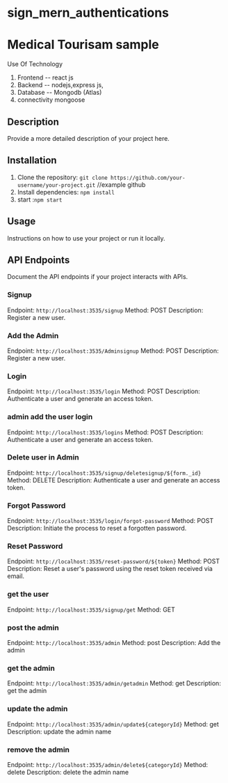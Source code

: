 # sign_mern_authentications

# Medical Tourisam sample

Use Of Technology
1. Frontend -- react js
2. Backend --  nodejs,express js,
3. Database -- Mongodb (Atlas)
4. connectivity  mongoose

## Description

Provide a more detailed description of your project here.

## Installation

1. Clone the repository: `git clone https://github.com/your-username/your-project.git`  //example github
2. Install dependencies: `npm install`
3. start :`npm start`
## Usage

Instructions on how to use your project or run it locally.

## API Endpoints

Document the API endpoints if your project interacts with APIs.

### Signup

Endpoint: `http://localhost:3535/signup`
Method: POST
Description: Register a new user.

### Add the Admin

Endpoint: `http://localhost:3535/Adminsignup`
Method: POST
Description: Register a new user.

### Login

Endpoint: `http://localhost:3535/login`
Method: POST
Description: Authenticate a user and generate an access token.


### admin add the user login

Endpoint: `http://localhost:3535/logins`
Method: POST
Description: Authenticate a user and generate an access token.
### Delete user in Admin

Endpoint: `http://localhost:3535/signup/deletesignup/${form._id}`
Method: DELETE
Description: Authenticate a user and generate an access token.

### Forgot Password

Endpoint: `http://localhost:3535/login/forgot-password`
Method: POST
Description: Initiate the process to reset a forgotten password.

### Reset Password

Endpoint: `http://localhost:3535/reset-password/${token}`
Method: POST
Description: Reset a user's password using the reset token received via email.



### get the user

Endpoint: `http://localhost:3535/signup/get`
Method: GET


### post the admin

Endpoint: `http://localhost:3535/admin`
Method: post
Description: Add the admin


### get the admin

Endpoint: `http://localhost:3535/admin/getadmin`
Method: get
Description: get the admin


### update the admin

Endpoint: `http://localhost:3535/admin/update${categoryId}`
Method: get
Description: update the admin name



### remove the admin

Endpoint: `http://localhost:3535/admin/delete${categoryId}`
Method: delete
Description: delete the admin name




